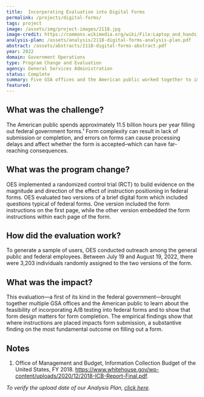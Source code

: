 ```yaml
---
title:  Incorporating Evaluation into Digital Forms
permalink: /projects/digital-forms/
tags: project  
image: /assets/img/project-images/2118.jpg  
image-credit: https://commons.wikimedia.org/wiki/File:Laptop_and_hands_and_wrists.jpg
analysis-plan: /assets/analysis/2118-digital-forms-analysis-plan.pdf
abstract: /assets/abstracts/2118-digital-forms-abstract.pdf
year: 2022  
domain: Government Operations
type: Program Change and Evaluation
agency: General Services Administration
status: Complete
summary: Five GSA offices and the American public worked together to improve federal forms
featured:
---
```

## What was the challenge? 
The American public spends approximately 11.5 billion hours per year filling out federal government forms.¹ Form complexity can result in lack of submission or completion, and errors on forms can cause processing delays and affect whether the form is accepted–which can have far-reaching consequences.

## What was the program change?
OES implemented a randomized control trial (RCT) to build evidence on the magnitude and direction of the effect of instruction positioning in federal forms. OES evaluated two versions of a brief digital form which included questions typical of federal forms. One version included the form instructions on the first page, while the other version embedded the form instructions within each page of the form. 

## How did the evaluation work?
To generate a sample of users, OES conducted outreach among the general public and federal employees. Between July 19 and August 19, 2022, there were 3,203 individuals randomly assigned to the two versions of the form.

## What was the impact?
This evaluation—a first of its kind  in the federal government—brought together multiple GSA offices and the American public to learn about the feasibility of incorporating  A/B testing into federal forms and to show that form design matters for form completion. The empirical findings show that where instructions are placed impacts form submission, a substantive finding on the most fundamental outcome on filling out a form. 

## Notes
1.  Office of Management and Budget, Information Collection Budget of the United States, FY 2018. https://www.whitehouse.gov/wp-content/uploads/2020/12/2018-ICB-Report-Final.pdf.

<i>To verify the upload date of our Analysis Plan, <a href="https://github.com/gsa-oes/office-of-evaluation-sciences/commits/master/assets/analysis/2118-digital-forms-analysis-plan.pdf">click here</a>.</i>
